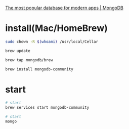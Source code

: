 [The most popular database for modern apps | MongoDB](https://www.mongodb.com/)


# install(Mac/HomeBrew)

```sh
sudo chown -R $(whoami) /usr/local/Cellar

brew update

brew tap mongodb/brew

brew install mongodb-community
```

# start
```sh
# start
brew services start mongodb-community

# start
mongo
```

